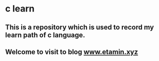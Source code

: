 # c learn
## This is a repository which is used to record my learn path of c language.
## Welcome to visit to blog www.etamin.xyz